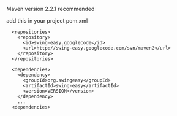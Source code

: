 Maven version 2.2.1 recommended

add this in your project pom.xml

```
  <repositories>
    <repository>
      <id>swing-easy.googlecode</id>
      <url>http://swing-easy.googlecode.com/svn/maven2</url>
    </repository>
  </repositories>
```


```
  <dependencies>
    <dependency>
      <groupId>org.swingeasy</groupId>
      <artifactId>swing-easy</artifactId>
      <version>VERSION</version>
    </dependency>
    ...
  <dependencies>
```
